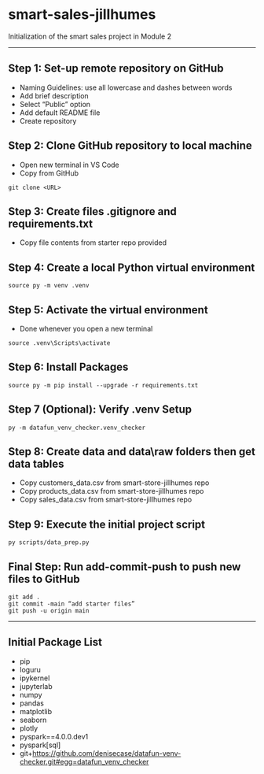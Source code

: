 # smart-sales-jillhumes

Initialization of the smart sales project in Module 2

-----

## Step 1: Set-up remote repository on GitHub
-	Naming Guidelines: use all lowercase and dashes between words
-	Add brief description
-	Select “Public” option
-	Add default README file
-	Create repository

## Step 2: Clone GitHub repository to local machine
-	Open new terminal in VS Code
-	Copy <URL> from GitHub

```shell
git clone <URL>
```

## Step 3: Create files .gitignore and requirements.txt
-	Copy file contents from starter repo provided

## Step 4: Create a local Python virtual environment

```shell
source py -m venv .venv
```

## Step 5: Activate the virtual environment
-	Done whenever you open a new terminal

```shell
source .venv\Scripts\activate
```

## Step 6: Install Packages 

```shell
source py -m pip install --upgrade -r requirements.txt
```

## Step 7 (Optional): Verify .venv Setup

```shell
py -m datafun_venv_checker.venv_checker
```

## Step 8: Create data and data\raw folders then get data tables
-	Copy customers_data.csv from smart-store-jillhumes repo
-	Copy products_data.csv from smart-store-jillhumes repo
-	Copy sales_data.csv from smart-store-jillhumes repo

## Step 9: Execute the initial project script

```shell
py scripts/data_prep.py
```

## Final Step: Run add-commit-push to push new files to GitHub

```shell
git add .
git commit -main “add starter files”
git push -u origin main
```

-----

## Initial Package List

- pip
- loguru
- ipykernel
- jupyterlab
- numpy
- pandas
- matplotlib
- seaborn
- plotly
- pyspark==4.0.0.dev1
- pyspark[sql]
- git+https://github.com/denisecase/datafun-venv-checker.git#egg=datafun_venv_checker